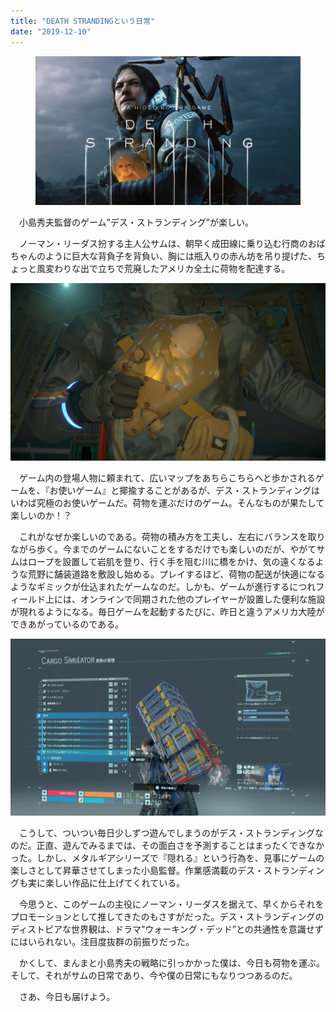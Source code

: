 ```yaml
---
title: "DEATH STRANDINGという日常"
date: "2019-12-10"
---
```


<figure>

![](assets/n0d6d70d49629_f96795acd9b81bc8157c623bf9de6a94.jpeg)

</figure>

　小島秀夫監督のゲーム”デス・ストランディング”が楽しい。

　ノーマン・リーダス扮する主人公サムは、朝早く成田線に乗り込む行商のおばちゃんのように巨大な背負子を背負い、胸には瓶入りの赤ん坊を吊り提げた、ちょっと風変わりな出で立ちで荒廃したアメリカ全土に荷物を配達する。

![](assets/n0d6d70d49629_picture_pc_f53af42bf62148af30156c5300e8c918.png)

　ゲーム内の登場人物に頼まれて、広いマップをあちらこちらへと歩かされるゲームを、『お使いゲーム』と揶揄することがあるが、デス・ストランディングはいわば究極のお使いゲームだ。荷物を運ぶだけのゲーム。そんなものが果たして楽しいのか！？

　これがなぜか楽しいのである。荷物の積み方を工夫し、左右にバランスを取りながら歩く。今までのゲームにないことをするだけでも楽しいのだが、やがてサムはロープを設置して岩肌を登り、行く手を阻む川に橋をかけ、気の遠くなるような荒野に舗装道路を敷設し始める。プレイするほど、荷物の配送が快適になるようなギミックが仕込まれたゲームなのだ。しかも、ゲームが進行するにつれフィールド上には、オンラインで同期された他のプレイヤーが設置した便利な施設が現れるようになる。毎日ゲームを起動するたびに、昨日と違うアメリカ大陸ができあがっているのである。

![](assets/n0d6d70d49629_picture_pc_86bf1b03c46807fad0fe60dea64400f0.png)

　こうして、ついつい毎日少しずつ遊んでしまうのがデス・ストランディングなのだ。正直、遊んでみるまでは、その面白さを予測することはまったくできなかった。しかし、メタルギアシリーズで『隠れる』という行為を、見事にゲームの楽しさとして昇華させてしまった小島監督。作業感満載のデス・ストランディングも実に楽しい作品に仕上げてくれている。

　今思うと、このゲームの主役にノーマン・リーダスを据えて、早くからそれをプロモーションとして推してきたのもさすがだった。デス・ストランディングのディストピアな世界観は、ドラマ”ウォーキング・デッド”との共通性を意識せずにはいられない。注目度抜群の前振りだった。

　かくして、まんまと小島秀夫の戦略に引っかかった僕は、今日も荷物を運ぶ。そして、それがサムの日常であり、今や僕の日常にもなりつつあるのだ。

　さあ、今日も届けよう。
